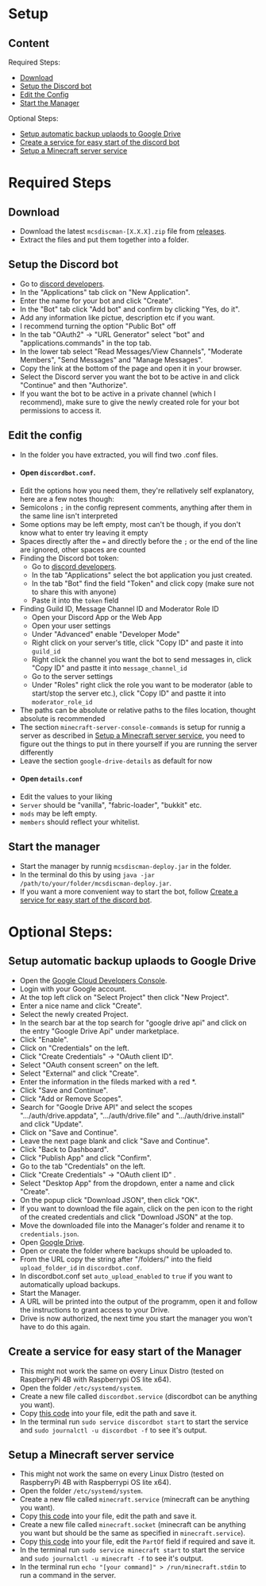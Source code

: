 # Setup

## Content
Required Steps:
- [Download](https://github.com/Tre5et/mcs-discman/blob/main/SETUP.md#download)
- [Setup the Discord bot](https://github.com/Tre5et/mcs-discman/blob/main/SETUP.md#setup-the-discord-bot)
- [Edit the Config](https://github.com/Tre5et/mcs-discman/blob/main/SETUP.md#edit-the-config)
- [Start the Manager](https://github.com/Tre5et/mcs-discman/blob/main/SETUP.md#start-the-manager)

Optional Steps:
- [Setup automatic backup uplaods to Google Drive](https://github.com/Tre5et/mcs-discman/blob/main/SETUP.md#setup-automatic-backup-uplaods-to-google-drive)
- [Create a service for easy start of the discord bot](https://github.com/Tre5et/mcs-discman/blob/main/SETUP.md#create-a-service-for-easy-start-of-the-manager)
- [Setup a Minecraft server service](https://github.com/Tre5et/mcs-discman/blob/main/SETUP.md#setup-a-minecraft-server-service)

# Required Steps
## Download
- Download the latest ```mcsdiscman-[X.X.X].zip``` file from [releases](https://github.com/Tre5et/mcs-discman/releases).
- Extract the files and put them together into a folder.

## Setup the Discord bot
- Go to [discord developers](https://discord.com/developers/).
- In the "Applications" tab click on "New Application".
- Enter the name for your bot and click "Create".
- In the "Bot" tab click "Add bot" and confirm by clicking "Yes, do it".
- Add any information like pictue, description etc if you want.
- I recommend turning the option "Public Bot" off
- In the tab "OAuth2" -> "URL Generator" select "bot" and "applications.commands" in the top tab.
- In the lower tab select "Read Messages/View Channels", "Moderate Members", "Send Messages" and "Manage Messages".
- Copy the link at the bottom of the page and open it in your browser.
- Select the Discord server you want the bot to be active in and click "Continue" and then "Authorize".
- If you want the bot to be active in a private channel (which I recommend), make sure to give the newly created role for your bot permissions to access it.

## Edit the config
- In the folder you have extracted, you will find two .conf files.
- #### Open ```discordbot.conf```.
- Edit the options how you need them, they're rellatively self explanatory, here are a few notes though:
- Semicolons ```;``` in the config represent comments, anything after them in the same line isn't interpreted
- Some options may be left empty, most can't be though, if you don't know what to enter try leaving it empty
- Spaces directly after the ```=``` and directly before the ```;``` or the end of the line are ignored, other spaces are counted
- Finding the Discord bot token:
  - Go to [discord developers](https://discord.com/developers/).
  - In the tab "Applications" select the bot application you just created.
  - In the tab "Bot" find the field "Token" and click copy (make sure not to share this with anyone)
  - Paste it into the ```token``` field
- Finding Guild ID, Message Channel ID and Moderator Role ID
  - Open your Discord App or the Web App
  - Open your user settings
  - Under "Advanced" enable "Developer Mode"
  - Right click on your server's title, click "Copy ID" and paste it into ```guild_id```
  - Right click the channel you want the bot to send messages in, click "Copy ID" and pastte it into ```message_channel_id```
  - Go to the server settings
  - Under "Roles" right click the role you want to be moderator (able to start/stop the server etc.), click "Copy ID" and pastte it into ```moderator_role_id```
- The paths can be absolute or relative paths to the files location, thought absolute is recommended
- The section ```minecraft-server-console-commands``` is setup for runnig a server as described in [Setup a Minecraft server service](https://github.com/Tre5et/mcs-discman/blob/main/SETUP.md#setup-a-minecraft-server-service), you need to figure out the things to put in there yourself if you are running the server differently
- Leave the section ```google-drive-details``` as default for now
- #### Open ```details.conf``` 
- Edit the values to your liking
- ```Server``` should be "vanilla", "fabric-loader", "bukkit" etc.
- ```mods``` may be left empty.
- ```members``` should reflect your whitelist.

## Start the manager
- Start the manager by runnig ```mcsdiscman-deploy.jar``` in the folder.
- In the terminal do this by using ```java -jar /path/to/your/folder/mcsdiscman-deploy.jar```.
- If you want a more convenient way to start the bot, follow [Create a service for easy start of the discord bot](https://github.com/Tre5et/mcs-discman/blob/main/SETUP.md#create-a-service-for-easy-start-of-the-manager).

# Optional Steps:
## Setup automatic backup uplaods to Google Drive
- Open the [Google Cloud Developers Console](https://console.cloud.google.com/).
- Login with your Google account.
- At the top left click on "Select Project" then click "New Project".
- Enter a nice name and click "Create".
- Select the newly created Project.
- In the search bar at the top search for "google drive api" and click on the entry "Google Drive Api" under marketplace.
- Click "Enable".
- Click on "Credentials" on the left.
- Click "Create Credentials" -> "OAuth client ID".
- Select "OAuth consent screen" on the left.
- Select "External" and click "Create".
- Enter the information in the fileds marked with a red *.
- Click "Save and Continue".
- Click "Add or Remove Scopes".
- Search for "Google Drive API" and select the scopes ".../auth/drive.appdata", ".../auth/drive.file" and ".../auth/drive.install" and click "Update".
- Click on "Save and Continue".
- Leave the next page blank and click "Save and Continue".
- Click "Back to Dashboard".
- Click "Publish App" and click "Confirm".
- Go to the tab "Credentials" on the left.
- Click "Create Credentials" -> "OAuth client ID" .
- Select "Desktop App" from the dropdown, enter a name and click "Create".
- On the popup click "Download JSON", then click "OK".
- If you want to download the file again, click on the pen icon to the right of the created credentials and click "Download JSON" at the top.
- Move the downloaded file into the Manager's folder and rename it to ```credentials.json```.
- Open [Google Drive](https://drive.google.com/).
- Open or create the folder where backups should be uploaded to.
- From the URL copy the string after "/folders/" into the field ```upload_folder_id``` in ```discordbot.conf```.
- In discordbot.conf set ```auto_upload_enabled``` to ```true``` if you want to automatically upload backups.
- Start the Manager.
- A URL will be printed into the output of the programm, open it and follow the instructions to grant access to your Drive.
- Drive is now authorized, the next time you start the manager you won't have to do this again.

## Create a service for easy start of the Manager
- This might not work the same on every Linux Distro (tested on RaspberryPi 4B with Raspberrypi OS lite x64).
- Open the folder ```/etc/systemd/system```.
- Create a new file called ```discordbot.service``` (discordbot can be anything you want).
- Copy [this code](https://github.com/Tre5et/mcs-discman/blob/main/services/discordbot.service) into your file, edit the path and save it.
- In the terminal run ```sudo service discordbot start``` to start the service and ```sudo journalctl -u discordbot -f``` to see it's output.

## Setup a Minecraft server service
- This might not work the same on every Linux Distro (tested on RaspberryPi 4B with Raspberrypi OS lite x64).
- Open the folder ```/etc/systemd/system```.
- Create a new file called ```minecraft.service``` (minecraft can be anything you want).
- Copy [this code](https://github.com/Tre5et/mcs-discman/blob/main/services/minecraft.service) into your file, edit the path and save it.
- Create a new file called ```minecraft.socket``` (minecraft can be anything you want but should be the same as specified in ```minecraft.service```).
- Copy [this code](https://github.com/Tre5et/mcs-discman/blob/main/services/minecraft.socket) into your file, edit the ```PartOf``` field if required and save it.
- In the terminal run ```sudo service minecraft start``` to start the service and ```sudo journalctl -u minecraft -f``` to see it's output.
- In the terminal run ```echo "[your command]" > /run/minecraft.stdin``` to run a command in the server.
